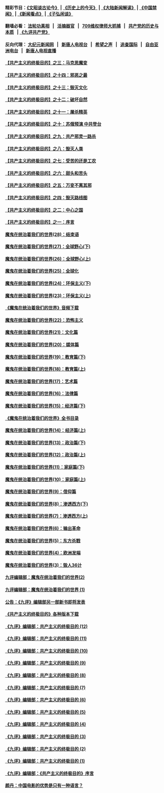 #### 精彩节目：[《文昭谈古论今》](http://134.209.198.168/wenzhao) | [《历史上的今天》](http://134.209.198.168/today-in-history) | [《大陆新闻解读》](http://134.209.198.168/ntdtv-comedy) | [《中国禁闻》](http://134.209.198.168/ntdtv-news) | [《新闻看点》](http://134.209.198.168/news-insight) | [《子弘闲谈》](http://134.209.198.168/zihongxiantan/) 

  #### 翻墙必看： [法轮功真相](http://134.209.198.168:10000/videos/truth.html) &nbsp;&nbsp;|&nbsp;&nbsp; [活摘器官](http://134.209.198.168:10000/videos/res/Organs/) &nbsp;&nbsp;|&nbsp;&nbsp; [709维权律师大抓捕](http://134.209.198.168:10000/videos/709/) &nbsp;&nbsp;|&nbsp;&nbsp; [共产党的历史与本质](http://134.209.198.168:10000/videos/ccp.html) &nbsp;&nbsp;| [《九评共产党》](http://134.209.198.168:10000/videos/jiuping/) 

#### 反向代理： [大纪元新闻网](http://134.209.198.168:10080/) &nbsp;&nbsp;|&nbsp;&nbsp; [新唐人电视台](http://134.209.198.168:8000/) &nbsp;&nbsp;|&nbsp;&nbsp; [希望之声](http://134.209.198.168:8200/) &nbsp;&nbsp;|&nbsp;&nbsp; [追查国际](http://134.209.198.168:10010/) &nbsp;&nbsp;|&nbsp;&nbsp; [自由亚洲电台](http://134.209.198.168:9800/) &nbsp;&nbsp;|&nbsp;&nbsp; [新唐人电视直播](http://134.209.198.168/) 

#### [【共产主义的终极目的】之三：马克思魔变](../pages/nsc422/n11061941.md?t=04010337) 

#### [【共产主义的终极目的】之十四：邪恶之最](../pages/nsc422/n11150249.md?t=04010337) 

#### [【共产主义的终极目的】之十三：毁灭文化](../pages/nsc422/n11135227.md?t=04010337) 

#### [【共产主义的终极目的】之十二：破坏自然](../pages/nsc422/n11135214.md?t=04010337) 

#### [【共产主义的终极目的】之十一：屠杀精英](../pages/nsc422/n11118442.md?t=04010337) 

#### [【共产主义的终极目的】之十：苏俄预演 中共登台](../pages/nsc422/n11118424.md?t=04010337) 

#### [【共产主义的终极目的】之九：共产邪灵一路杀](../pages/nsc422/n11114139.md?t=04010337) 

#### [【共产主义的终极目的】之八：毁灭人类](../pages/nsc422/n11108503.md?t=04010337) 

#### [【共产主义的终极目的】之七：受苦的还是工农](../pages/nsc422/n11101809.md?t=04010337) 

#### [【共产主义的终极目的】之六：甜头和苦头](../pages/nsc422/n11096971.md?t=04010337) 

#### [【共产主义的终极目的】之五：万变不离其邪](../pages/nsc422/n11091285.md?t=04010337) 

#### [【共产主义的终极目的】之四：毁灭路线图](../pages/nsc422/n11086284.md?t=04010337) 

#### [【共产主义的终极目的】之二：中心之国](../pages/nsc422/n11047728.md?t=04010337) 

#### [【共产主义的终极目的】之一：序言](../pages/nsc422/n11086077.md?t=04010337) 

#### [魔鬼在统治着我们的世界(28)：结束语](../pages/nsc422/n10936246.md?t=04010337) 

#### [魔鬼在统治着我们的世界(27)：全球野心(下)](../pages/nsc422/n10928319.md?t=04010337) 

#### [魔鬼在统治着我们的世界(26)：全球野心(上)](../pages/nsc422/n10900318.md?t=04010337) 

#### [魔鬼在统治着我们的世界(25)：全球化](../pages/nsc422/n10788205.md?t=04010337) 

#### [魔鬼在统治着我们的世界(24)：环保主义(下)](../pages/nsc422/n10695307.md?t=04010337) 

#### [魔鬼在统治着我们的世界(23)：环保主义(上)](../pages/nsc422/n10688613.md?t=04010337) 

#### [《魔鬼在统治着我们的世界》音频下载](../pages/nsc422/n10635553.md?t=04010337) 

#### [魔鬼在统治着我们的世界(22)：恐怖主义](../pages/nsc422/n10614727.md?t=04010337) 

#### [魔鬼在统治着我们的世界(21)：文化篇](../pages/nsc422/n10597706.md?t=04010337) 

#### [魔鬼在统治着我们的世界(20)：媒体篇](../pages/nsc422/n10586579.md?t=04010337) 

#### [魔鬼在统治着我们的世界(19)：教育篇(下)](../pages/nsc422/n10564808.md?t=04010337) 

#### [魔鬼在统治着我们的世界(18)：教育篇(上)](../pages/nsc422/n10526970.md?t=04010337) 

#### [魔鬼在统治着我们的世界(17)：艺术篇](../pages/nsc422/n10499093.md?t=04010337) 

#### [魔鬼在统治着我们的世界(16)：法律篇](../pages/nsc422/n10485969.md?t=04010337) 

#### [魔鬼在统治着我们的世界(15)：经济篇(下)](../pages/nsc422/n10469975.md?t=04010337) 

#### [《魔鬼在统治着我们的世界》全书目录](../pages/nsc422/n10464261.md?t=04010337) 

#### [魔鬼在统治着我们的世界(14)：经济篇(上)](../pages/nsc422/n10457370.md?t=04010337) 

#### [魔鬼在统治着我们的世界(13)：政治篇(下)](../pages/nsc422/n10448270.md?t=04010337) 

#### [魔鬼在统治着我们的世界(12)：政治篇(上)](../pages/nsc422/n10444576.md?t=04010337) 

#### [魔鬼在统治着我们的世界(11)：家庭篇(下)](../pages/nsc422/n10440961.md?t=04010337) 

#### [魔鬼在统治着我们的世界(10)：家庭篇(上)](../pages/nsc422/n10435448.md?t=04010337) 

#### [魔鬼在统治着我们的世界(9)：信仰篇](../pages/nsc422/n10432159.md?t=04010337) 

#### [魔鬼在统治着我们的世界(8)：渗透西方(下)](../pages/nsc422/n10429603.md?t=04010337) 

#### [魔鬼在统治着我们的世界(7)：渗透西方(上)](../pages/nsc422/n10426013.md?t=04010337) 

#### [魔鬼在统治着我们的世界(6)：输出革命](../pages/nsc422/n10421536.md?t=04010337) 

#### [魔鬼在统治着我们的世界(5)：东方杀戮](../pages/nsc422/n10417707.md?t=04010337) 

#### [魔鬼在统治着我们的世界(4)：欧洲发端](../pages/nsc422/n10414890.md?t=04010337) 

#### [魔鬼在统治着我们的世界(3)：毁人36计](../pages/nsc422/n10411583.md?t=04010337) 

#### [九评编辑部：魔鬼在统治着我们的世界(2)](../pages/nsc422/n10410036.md?t=04010337) 

#### [九评编辑部：魔鬼在统治着我们的世界 (1)](../pages/nsc422/n10406825.md?t=04010337) 

#### [公告：《九评》编辑部另一部新书即将发表](../pages/nsc422/n10405104.md?t=04010337) 

#### [《共产主义的终极目的》各种版本下载](../pages/nsc422/n10022138.md?t=04010337) 

#### [《九评》编辑部：共产主义的终极目的 (12)](../pages/nsc422/n9933272.md?t=04010337) 

#### [《九评》编辑部：共产主义的终极目的 (11)](../pages/nsc422/n9924973.md?t=04010337) 

#### [《九评》编辑部：共产主义的终极目的 (10)](../pages/nsc422/n9920883.md?t=04010337) 

#### [《九评》编辑部：共产主义的终极目的 (9)](../pages/nsc422/n9916363.md?t=04010337) 

#### [《九评》编辑部：共产主义的终极目的 (8)](../pages/nsc422/n9912488.md?t=04010337) 

#### [《九评》编辑部：共产主义的终极目的 (7)](../pages/nsc422/n9901176.md?t=04010337) 

#### [《九评》编辑部：共产主义的终极目的 (6)](../pages/nsc422/n9899359.md?t=04010337) 

#### [《九评》编辑部：共产主义的终极目的 (5)](../pages/nsc422/n9893174.md?t=04010337) 

#### [《九评》编辑部：共产主义的终极目的 (4)](../pages/nsc422/n9891246.md?t=04010337) 

#### [《九评》编辑部：共产主义的终极目的 (3)](../pages/nsc422/n9879879.md?t=04010337) 

#### [《九评》编辑部：共产主义的终极目的 (2)](../pages/nsc422/n9876205.md?t=04010337) 

#### [《九评》编辑部：共产主义的终极目的 (1)](../pages/nsc422/n9865857.md?t=04010337) 

#### [《九评》编辑部：《共产主义的终极目的》序言](../pages/nsc422/n9862666.md?t=04010337) 

#### [颜丹：中国电影的优势是只有一种语言？](../pages/nsc422/n9583062.md?t=04010337) 

